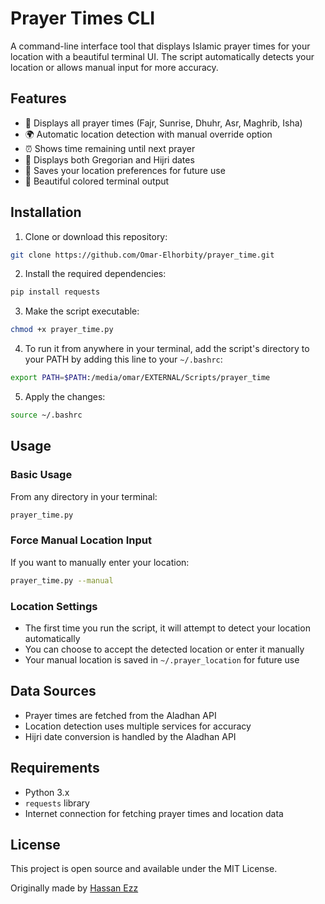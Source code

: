 # Prayer Times CLI

A command-line interface tool that displays Islamic prayer times for your location with a beautiful terminal UI. The script automatically detects your location or allows manual input for more accuracy.

## Features

- 🕌 Displays all prayer times (Fajr, Sunrise, Dhuhr, Asr, Maghrib, Isha)
- 🌍 Automatic location detection with manual override option
- ⏰ Shows time remaining until next prayer
- 📅 Displays both Gregorian and Hijri dates
- 💾 Saves your location preferences for future use
- 🎨 Beautiful colored terminal output

## Installation

1. Clone or download this repository:
```bash
git clone https://github.com/Omar-Elhorbity/prayer_time.git
```

2. Install the required dependencies:
```bash
pip install requests
```

3. Make the script executable:
```bash
chmod +x prayer_time.py
```

4. To run it from anywhere in your terminal, add the script's directory to your PATH by adding this line to your `~/.bashrc`:
```bash
export PATH=$PATH:/media/omar/EXTERNAL/Scripts/prayer_time
```

5. Apply the changes:
```bash
source ~/.bashrc
```

## Usage

### Basic Usage
From any directory in your terminal:
```bash
prayer_time.py
```

### Force Manual Location Input
If you want to manually enter your location:
```bash
prayer_time.py --manual
```

### Location Settings
- The first time you run the script, it will attempt to detect your location automatically
- You can choose to accept the detected location or enter it manually
- Your manual location is saved in `~/.prayer_location` for future use

## Data Sources

- Prayer times are fetched from the Aladhan API
- Location detection uses multiple services for accuracy
- Hijri date conversion is handled by the Aladhan API

## Requirements

- Python 3.x
- `requests` library
- Internet connection for fetching prayer times and location data

## License

This project is open source and available under the MIT License. 

Originally made by [Hassan Ezz](https://github.com/hasssanezzz)
